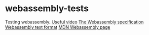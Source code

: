 # webassembly-tests
Testing webassembly.
[Useful video](https://www.youtube.com/watch?v=njt-Qzw0mVY)
[The Webassembly specification](https://webassembly.github.io/spec/core/)
[Webassembly text format](https://developer.mozilla.org/en-US/docs/WebAssembly/Understanding_the_text_format)
[MDN Webassembly page](https://developer.mozilla.org/en-US/docs/WebAssembly)